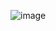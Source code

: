 ![image](https://github.com/vkaru001/Open-AI-Codex/assets/155323754/2431fbc5-9960-4f3a-b015-eafa001c4540)
